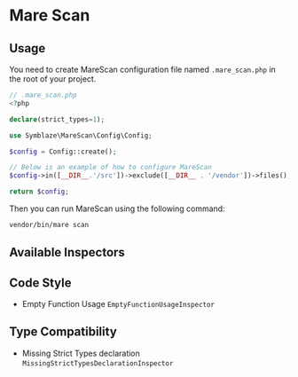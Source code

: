 # Mare Scan

## Usage

You need to create MareScan configuration file named `.mare_scan.php` in the root of your project.

```php
// .mare_scan.php
<?php

declare(strict_types=1);

use Symblaze\MareScan\Config\Config;

$config = Config::create();

// Below is an example of how to configure MareScan
$config->in([__DIR__.'/src'])->exclude([__DIR__ . '/vendor'])->files();

return $config;
```

Then you can run MareScan using the following command:

```bash
vendor/bin/mare scan
```

## Available Inspectors

## Code Style

- Empty Function Usage `EmptyFunctionUsageInspector`

## Type Compatibility

- Missing Strict Types declaration `MissingStrictTypesDeclarationInspector`
